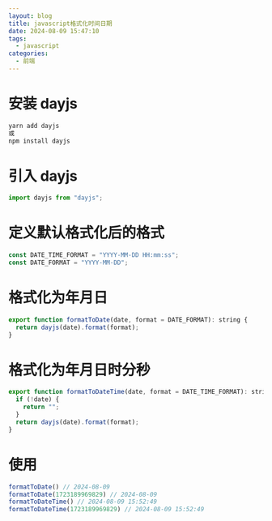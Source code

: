 ```yaml
---
layout: blog
title: javascript格式化时间日期
date: 2024-08-09 15:47:10
tags:
  - javascript
categories:
  - 前端
---
```


# 安装 dayjs

```bash
yarn add dayjs
或
npm install dayjs
```

# 引入 dayjs

```js
import dayjs from "dayjs";
```

# 定义默认格式化后的格式

```js
const DATE_TIME_FORMAT = "YYYY-MM-DD HH:mm:ss";
const DATE_FORMAT = "YYYY-MM-DD";
```

# 格式化为年月日

```js
export function formatToDate(date, format = DATE_FORMAT): string {
  return dayjs(date).format(format);
}
```

# 格式化为年月日时分秒

```js
export function formatToDateTime(date, format = DATE_TIME_FORMAT): string {
  if (!date) {
    return "";
  }
  return dayjs(date).format(format);
}
```
# 使用
```js
formatToDate() // 2024-08-09
formatToDate(1723189969829) // 2024-08-09
formatToDateTime() // 2024-08-09 15:52:49
formatToDateTime(1723189969829) // 2024-08-09 15:52:49

```